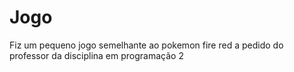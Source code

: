 # Jogo
Fiz um pequeno jogo semelhante ao pokemon fire red a pedido do professor da disciplina em programação 2
